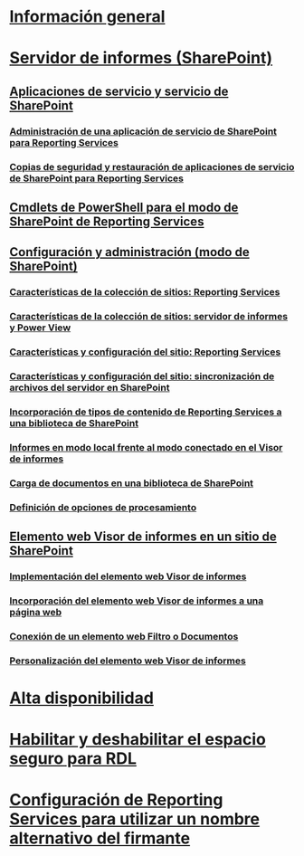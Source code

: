 # [Información general](reporting-services-report-server.md)  
# [Servidor de informes (SharePoint)](reporting-services-report-server-sharepoint-mode.md)  
## [Aplicaciones de servicio y servicio de SharePoint](reporting-services-sharepoint-service-and-service-applications.md)  
### [Administración de una aplicación de servicio de SharePoint para Reporting Services](manage-a-reporting-services-sharepoint-service-application.md)  
### [Copias de seguridad y restauración de aplicaciones de servicio de SharePoint para Reporting Services](backup-and-restore-reporting-services-sharepoint-service-applications.md)  
## [Cmdlets de PowerShell para el modo de SharePoint de Reporting Services](powershell-cmdlets-for-reporting-services-sharepoint-mode.md)  
## [Configuración y administración (modo de SharePoint)](configuration-and-administration-of-a-report-server.md)  
### [Características de la colección de sitios: Reporting Services](site-collection-features-reporting-services.md)  
### [Características de la colección de sitios: servidor de informes y Power View](site-collection-features-report-server-and-power-view.md)  
### [Características y configuración del sitio: Reporting Services](site-settings-and-features-reporting-services.md)  
### [Características y configuración del sitio: sincronización de archivos del servidor en SharePoint](activate-the-report-server-file-sync-feature-in-sharepoint-ca.md)  
### [Incorporación de tipos de contenido de Reporting Services a una biblioteca de SharePoint](add-reporting-services-content-types-to-a-sharepoint-library.md)  
### [Informes en modo local frente al modo conectado en el Visor de informes](local-mode-vs-connected-mode-reports-in-the-report-viewer.md)  
### [Carga de documentos en una biblioteca de SharePoint](upload-documents-to-a-sharepoint-library-reporting-services-in-sharepoint-mode.md)  
### [Definición de opciones de procesamiento](set-processing-options-reporting-services-in-sharepoint-integrated-mode.md)  
## [Elemento web Visor de informes en un sitio de SharePoint](report-viewer-web-part-sharepoint-site.md)  
### [Implementación del elemento web Visor de informes](deploy-report-viewer-web-part.md)
### [Incorporación del elemento web Visor de informes a una página web](add-report-viewer-web-part-to-page.md)
### [Conexión de un elemento web Filtro o Documentos](connect-filter-or-documents-web-part-sharepoint-integrated-mode.md)  
### [Personalización del elemento web Visor de informes](customize-the-report-viewer-web-part.md)  
# [Alta disponibilidad](high-availability-reporting-services.md)  
# [Habilitar y deshabilitar el espacio seguro para RDL](enable-and-disable-rdl-sandboxing.md)  
# [Configuración de Reporting Services para utilizar un nombre alternativo del firmante](configure-reporting-services-to-use-a-subject-alternative-name.md)  
